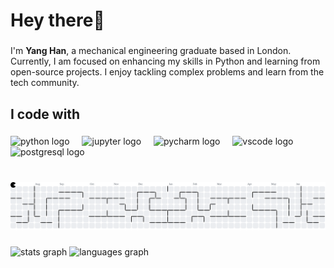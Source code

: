 <h1 align="left">Hey there👋</h1>

###

I'm **Yang Han**, a mechanical engineering graduate based in London. Currently, I am focused on enhancing my skills in Python and learning from open-source projects. I enjoy tackling complex problems and learn from the tech community.

<h2 align="left">I code with</h2>

###

<div align="left">
  <img src="https://cdn.jsdelivr.net/gh/devicons/devicon/icons/python/python-original.svg" height="40" alt="python logo"  />
  <img width="12" />
  <img src="https://cdn.jsdelivr.net/gh/devicons/devicon/icons/jupyter/jupyter-original.svg" height="40" alt="jupyter logo"  />
  <img width="12" />
  <img src="https://cdn.jsdelivr.net/gh/devicons/devicon/icons/pycharm/pycharm-original.svg" height="40" alt="pycharm logo"  />
  <img width="12" />
  <img src="https://cdn.jsdelivr.net/gh/devicons/devicon/icons/vscode/vscode-original.svg" height="40" alt="vscode logo"  />
  <img width="12" />
  <img src="https://cdn.jsdelivr.net/gh/devicons/devicon/icons/postgresql/postgresql-original.svg" height="40" alt="postgresql logo"  />
</div>

###

<br clear="both">

<picture>
  <source media="(prefers-color-scheme: dark)" srcset="https://raw.githubusercontent.com/yanghanng/yanghanng/output/pacman-contribution-graph-dark.svg">
  <source media="(prefers-color-scheme: light)" srcset="https://raw.githubusercontent.com/yanghanng/yanghanng/output/pacman-contribution-graph.svg">
  <img alt="pacman contribution graph" src="https://raw.githubusercontent.com/yanghanng/yanghanng/output/pacman-contribution-graph.svg">
</picture>

###

<div align="left">
  <img src="https://github-readme-stats.vercel.app/api?username=yanghanng&hide_title=false&hide_rank=false&show_icons=true&include_all_commits=true&count_private=true&disable_animations=false&theme=dracula&locale=en&hide_border=false&order=1" height="150" alt="stats graph"  />
  <img src="https://github-readme-stats.vercel.app/api/top-langs?username=yanghanng&locale=en&hide_title=false&layout=compact&card_width=320&langs_count=5&theme=dracula&hide_border=false&order=2" height="150" alt="languages graph"  />
</div>

###